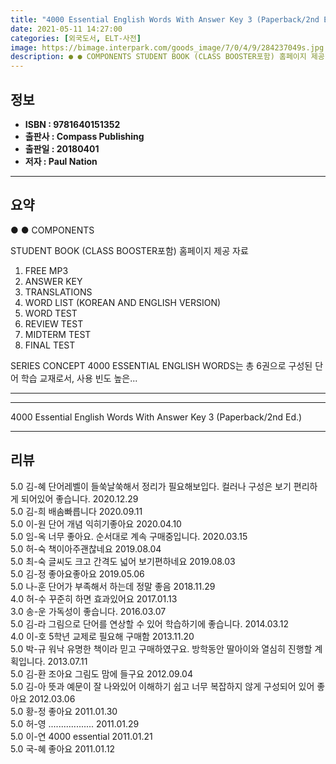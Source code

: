 ```yaml
---
title: "4000 Essential English Words With Answer Key 3 (Paperback/2nd Ed.)"
date: 2021-05-11 14:27:00
categories: [외국도서, ELT-사전]
image: https://bimage.interpark.com/goods_image/7/0/4/9/284237049s.jpg
description: ● ● COMPONENTS STUDENT BOOK (CLASS BOOSTER포함) 홈페이지 제공 자료 1. FREE MP3 2. ANSWER KEY 3. TRANSLATIONS 4. WORD LIST (KOREAN AND ENGLISH VERSION) 5. WORD TEST 6.
---
```


## **정보**

- **ISBN : 9781640151352**
- **출판사 : Compass Publishing**
- **출판일 : 20180401**
- **저자 : Paul Nation**

------



## **요약**

●  ●  COMPONENTS

STUDENT BOOK (CLASS BOOSTER포함)
홈페이지 제공 자료
1. FREE MP3 
2. ANSWER KEY
3. TRANSLATIONS
4. WORD LIST (KOREAN AND ENGLISH VERSION)
5. WORD TEST
6. REVIEW TEST
7. MIDTERM TEST
8. FINAL TEST

SERIES CONCEPT
4000 ESSENTIAL ENGLISH WORDS는 총 6권으로 구성된 단어 학습 교재로서, 사용 빈도 높은... 

------



------


4000 Essential English Words With Answer Key 3 (Paperback/2nd Ed.) 

------


## **리뷰** 

5.0 김-혜 단어레벨이 들쑥날쑥해서 정리가 필요해보입다. 컬러나 구성은 보기 편리하게 되어있어 좋습니다. 2020.12.29 <br/>5.0 김-희 배솜빠릅니다 2020.09.11 <br/>5.0 이-원 단어 개념 익히기좋아요 2020.04.10 <br/>5.0 임-옥 너무 좋아요. 순서대로 계속 구매중입니다.  2020.03.15 <br/>5.0 허-숙 책이아주괜찮네요 2019.08.04 <br/>5.0 최-숙 글씨도 크고 간격도 넓어 보기편하네요 2019.08.03 <br/>5.0 김-정 좋아요좋아요 2019.05.06 <br/>5.0 나-훈 단어가 부족해서 하는데 정말 좋음 2018.11.29 <br/>4.0 허-수 꾸준히 하면 효과있어요 2017.01.13 <br/>3.0 송-운 가독성이 좋습니다. 2016.03.07 <br/>5.0 김-라 그림으로 단어를 연상할 수 있어 학습하기에 좋습니다. 2014.03.12 <br/>4.0 이-호 5학년 교제로 필요해 구매함 2013.11.20 <br/>5.0 박-규 워낙 유명한 책이라 믿고 구매하였구요. 방학동안 딸아이와 열심히 진행할 계획입니다. 2013.07.11 <br/>5.0 김-환 조아요 그림도 맘에 들구요 2012.09.04 <br/>5.0 김-아 뜻과 예문이 잘 나와있어 이해하기 쉽고 너무 복잡하지 않게 구성되어 있어 좋아요 2012.03.06 <br/>5.0 황-정 좋아요 2011.01.30 <br/>5.0 허-영 .................. 2011.01.29 <br/>5.0 이-연 4000 essential 2011.01.21 <br/>5.0 국-혜 좋아요 2011.01.12 <br/>